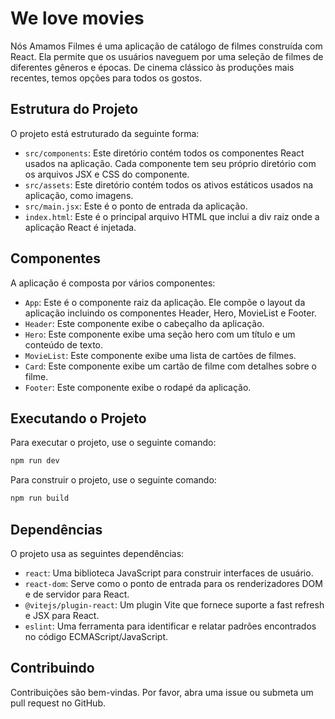 # We love movies

Nós Amamos Filmes é uma aplicação de catálogo de filmes construída com React. Ela permite que os usuários naveguem por uma seleção de filmes de diferentes gêneros e épocas. De cinema clássico às produções mais recentes, temos opções para todos os gostos.

## Estrutura do Projeto

O projeto está estruturado da seguinte forma:

- `src/components`: Este diretório contém todos os componentes React usados na aplicação. Cada componente tem seu próprio diretório com os arquivos JSX e CSS do componente.
- `src/assets`: Este diretório contém todos os ativos estáticos usados na aplicação, como imagens.
- `src/main.jsx`: Este é o ponto de entrada da aplicação.
- `index.html`: Este é o principal arquivo HTML que inclui a div raiz onde a aplicação React é injetada.

## Componentes

A aplicação é composta por vários componentes:

- `App`: Este é o componente raiz da aplicação. Ele compõe o layout da aplicação incluindo os componentes Header, Hero, MovieList e Footer.
- `Header`: Este componente exibe o cabeçalho da aplicação.
- `Hero`: Este componente exibe uma seção hero com um título e um conteúdo de texto.
- `MovieList`: Este componente exibe uma lista de cartões de filmes.
- `Card`: Este componente exibe um cartão de filme com detalhes sobre o filme.
- `Footer`: Este componente exibe o rodapé da aplicação.

## Executando o Projeto

Para executar o projeto, use o seguinte comando:

```sh
npm run dev
```

Para construir o projeto, use o seguinte comando:

```sh
npm run build
```

## Dependências

O projeto usa as seguintes dependências:

- `react`: Uma biblioteca JavaScript para construir interfaces de usuário.
- `react-dom`: Serve como o ponto de entrada para os renderizadores DOM e de servidor para React.
- `@vitejs/plugin-react`: Um plugin Vite que fornece suporte a fast refresh e JSX para React.
- `eslint`: Uma ferramenta para identificar e relatar padrões encontrados no código ECMAScript/JavaScript.

## Contribuindo

Contribuições são bem-vindas. Por favor, abra uma issue ou submeta um pull request no GitHub.
